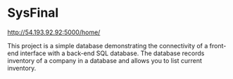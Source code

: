 # SysFinal

http://54.193.92.92:5000/home/

This project is a simple database demonstrating the connectivity of a front-end interface with a back-end SQL database.
The database records inventory of a company in a database and allows you to list current inventory.

